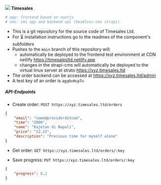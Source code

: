 <p>
    <img src="https://timesalesltd.netlify.app/favicon.ico"> <b>Timesales</b>
</p>

```bash
# app: frontend based on nuxtjs
# cms: cms app and backend api (headless-cms strapi)
```

- This is a git repository for the source code of Timesales Ltd.
- For ⏳ installation instructions go to the readmes of the component's subfolders
- Pushes to the `main` branch of this repository will:
    - automatically be deployed to the frontend test environment at CDN netlify https://timesalesltd.netlify.app
    - changes in the strapi-cms will automatically be deployed to the virtual linux server at strato https://xyz.timesales.ltd
- The order backend can be accessed at https://xyz.timesales.ltd/admin
- A test key of an order is `agqOvHcpTv`

##### API-Endpoints

- Create order: `POST https://xyz.timesales.ltd/orders`

```json
{
    "email": "name@providerdotcom",
    "time": "2000",
    "name": "Kajetan di Napoli",
    "price": "12.22",
    "description": "Precious time for myself alone"
}
```

- Get order: `GET https://xyz.timesales.ltd/orders/:key`

- Save progress: `PUT https://xyz.timesales.ltd/orders/:key`

```json
{
    "progress": 0.2
}
```
